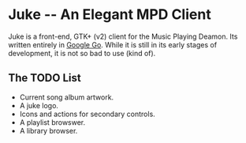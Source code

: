 Juke -- An Elegant MPD Client
================================

Juke is a front-end, GTK+ (v2) client for the Music Playing Deamon. Its written entirely in [Google Go](http://golang.org/). While it is still in its early stages of development, it is not so bad to use (kind of).

The TODO List
-------------------------

* Current song album artwork.
* A juke logo.
* Icons and actions for secondary controls.
* A playlist browswer.
* A library browser.
